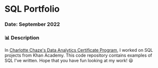 # SQL Portfolio
### Date: September 2022

### 📊 Description
In [Charlotte Chaze's Data Analytics Certificate Program](https://breakintotech.teachable.com/p/da-launch), I worked on SQL projects from Khan Academy. This code repository contains examples of SQL I've written. Hope that you have fun looking at my work! :smiley:
